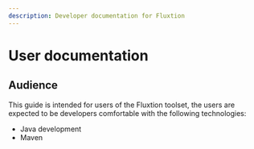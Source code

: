 ```yaml
---
description: Developer documentation for Fluxtion
---
```


# User documentation

## Audience

This guide is intended for users of the Fluxtion toolset, the users are expected to be developers comfortable with the following technologies:

* Java development
* Maven





